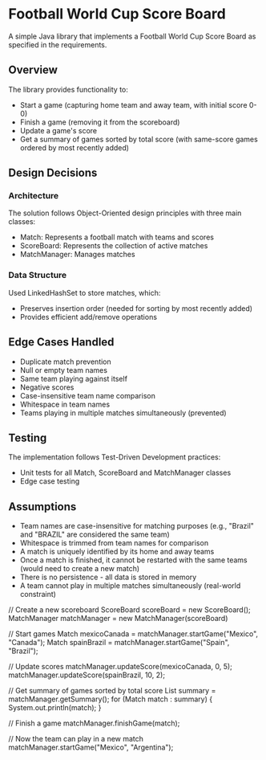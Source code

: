 # Football World Cup Score Board
A simple Java library that implements a Football World Cup Score Board as specified in the requirements.

## Overview
The library provides functionality to:

- Start a game (capturing home team and away team, with initial score 0-0)
- Finish a game (removing it from the scoreboard)
- Update a game's score
- Get a summary of games sorted by total score (with same-score games ordered by most recently added)

## Design Decisions
### Architecture

The solution follows Object-Oriented design principles with three main classes:

- Match: Represents a football match with teams and scores
- ScoreBoard: Represents the collection of active matches
- MatchManager: Manages matches

### Data Structure

Used LinkedHashSet to store matches, which:

- Preserves insertion order (needed for sorting by most recently added)
- Provides efficient add/remove operations

## Edge Cases Handled

- Duplicate match prevention
- Null or empty team names
- Same team playing against itself
- Negative scores
- Case-insensitive team name comparison
- Whitespace in team names
- Teams playing in multiple matches simultaneously (prevented)

## Testing
The implementation follows Test-Driven Development practices:

- Unit tests for all Match, ScoreBoard and MatchManager classes
- Edge case testing

## Assumptions

- Team names are case-insensitive for matching purposes (e.g., "Brazil" and "BRAZIL" are considered the same team)
- Whitespace is trimmed from team names for comparison
- A match is uniquely identified by its home and away teams
- Once a match is finished, it cannot be restarted with the same teams (would need to create a new match)
- There is no persistence - all data is stored in memory
- A team cannot play in multiple matches simultaneously (real-world constraint)

// Create a new scoreboard
ScoreBoard scoreBoard = new ScoreBoard();
MatchManager matchManager = new MatchManager(scoreBoard)

// Start games
Match mexicoCanada = matchManager.startGame("Mexico", "Canada");
Match spainBrazil = matchManager.startGame("Spain", "Brazil");

// Update scores
matchManager.updateScore(mexicoCanada, 0, 5);
matchManager.updateScore(spainBrazil, 10, 2);

// Get summary of games sorted by total score
List<Match> summary = matchManager.getSummary();
for (Match match : summary) {
    System.out.println(match);
}

// Finish a game
matchManager.finishGame(match);

// Now the team can play in a new match
matchManager.startGame("Mexico", "Argentina");